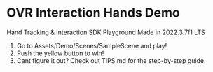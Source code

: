 # OVR Interaction Hands Demo
Hand Tracking & Interaction SDK Playground
Made in 2022.3.7f1 LTS
 
1) Go to Assets/Demo/Scenes/SampleScene and play!
2) Push the yellow button to win!
3) Cant figure it out? Check out TIPS.md for the step-by-step guide.



